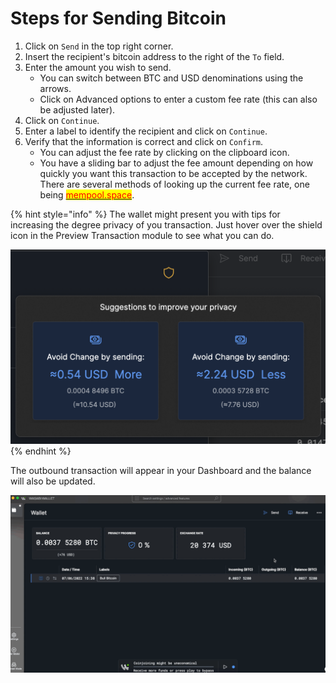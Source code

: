 # Steps for Sending Bitcoin

1. Click on `Send` in the top right corner.
2. Insert the recipient's bitcoin address to the right of the `To` field.
3. Enter the amount you wish to send.&#x20;
   * You can switch between BTC and USD denominations using the arrows.&#x20;
   * Click on Advanced options to enter a custom fee rate (this can also be adjusted later).
4. Click on `Continue`.
5. Enter a label to identify the recipient and click on `Continue`.
6. Verify that the information is correct and click on `Confirm`.
   * You can adjust the fee rate by clicking on the clipboard icon.
   * You have a sliding bar to adjust the fee amount depending on how quickly you want this transaction to be accepted by the network. There are several methods of looking up the current fee rate, one being <mark style="color:red;"></mark> [<mark style="color:red;">mempool.space</mark>](http://mempool.space).

{% hint style="info" %}
The wallet might present you with tips for increasing the degree privacy of you transaction. Just hover over the shield icon in the Preview Transaction module to see what you can do.

&#x20;<img src="../../.gitbook/assets/Screen Shot 2022-07-08 at 6.16.53 PM.png" alt="" data-size="original">
{% endhint %}

The outbound transaction will appear in your Dashboard and the balance will also be updated.&#x20;

![](<../../.gitbook/assets/Send gif.gif>)
